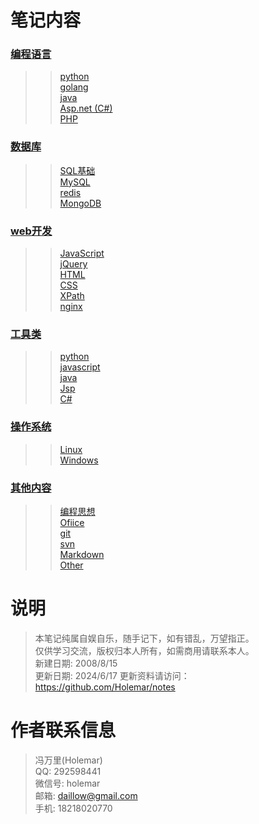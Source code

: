 
# 笔记内容

### [编程语言](#)
>> [python](./01.Python/)  
>> [golang](./10.GO/)  
>> [java](./05.Java/)   
>> [Asp.net (C#)](./06.Asp.net/)  
>> [PHP](./08.PHP/)   

### [数据库](./02.Database/)
>> [SQL基础](./02.Database/1.SQL基础.sql/)  
>> [MySQL](./02.Database/MySQL.sql/)  
>> [redis](./02.Database/redis.sql/)  
>> [MongoDB](./02.Database/MongoDB.sql/)  

### [web开发](./03.Web/)
>> [JavaScript](./03.Web/JavaScript/)  
>> [jQuery](./03.Web/jQuery/)  
>> [HTML](./03.Web/HTML/)  
>> [CSS](./03.Web/CSS/)  
>> [XPath](./03.Web/xpath/)  
>> [nginx](./03.Web/nginx/)  

### [工具类](./_utils/)
>> [python](./_utils/python/libs_my/)  
>> [javascript](./_utils/js/)  
>> [java](./_utils/java/)  
>> [Jsp](./_utils/Jsp/)  
>> [C#](./_utils/c#/)  

### [操作系统](./07.System/)
>> [Linux](./07.System/Linux/)   
>> [Windows](./07.System/Windows/)    

### [其他内容](#)
>> [编程思想](./04.思想/)   
>> [Ofiice](./09.Ofiice/)    
>> [git](./99.Other/git.sh)    
>> [svn](./99.Other/svn.sh)    
>> [Markdown](./99.Other/Markdown.md)    
>> [Other](./99.Other/)    


# 说明
> 本笔记纯属自娱自乐，随手记下，如有错乱，万望指正。  
> 仅供学习交流，版权归本人所有，如需商用请联系本人。  
> 新建日期: 2008/8/15  
> 更新日期: 2024/6/17 
> 更新资料请访问： <https://github.com/Holemar/notes>


# 作者联系信息
> 冯万里(Holemar)  
> QQ:   292598441  
> 微信号: holemar  
> 邮箱: <daillow@gmail.com>  
> 手机: 18218020770  

